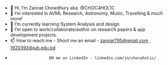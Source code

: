 - 👋 Hi, I’m Zannat Chowdhury aka. @CHOC4HOL1C
- 👀 I’m interested in AI/ML Research, Astronomy, Music, Travelling & much more!
- 🌱 I’m currently learning System Analysis and design.
- 💞️ I’m open to work/collaborate/author on research papers & app development projects. 
- 📫 How to reach me - Shoot me an email - zannat795@gmail.com , 1920392@iub.edu.bd 
-                      DM me on LinkedIn - linkedin.com/in/chocaholic/

<!---
CHOC4HOL1C/CHOC4HOL1C is a ✨ special ✨ repository because its `README.md` (this file) appears on your GitHub profile.
You can click the Preview link to take a look at your changes.
--->
